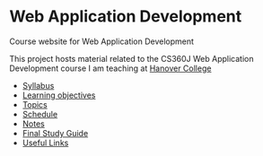 Web Application Development
===========================

Course website for Web Application Development

This project hosts material related to the CS360J Web Application Development course I am teaching at [Hanover College](http://www.hanover.edu)

- [Syllabus](syllabus.md)
- [Learning objectives](objectives.md)
- [Topics](topics.md)
- [Schedule](schedule.md)
- [Notes](notes.md)
- [Final Study Guide](finalStudyGuide.md)
- [Useful Links](links.md)
